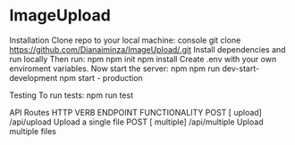 # ImageUpload

Installation
Clone repo to your local machine: console git clone https://github.com/Dianaiminza/ImageUpload/.git Install dependencies and run locally
Then run: npm npm init npm install Create .env with your own enviroment variables. Now start the server: npm npm run dev-start-development npm start - production

Testing
To run tests: npm run test

API Routes
HTTP VERB	ENDPOINT	FUNCTIONALITY
POST	[ upload] /api/upload	Upload a single file
POST	[ multiple] /api/multiple	Upload multiple files
